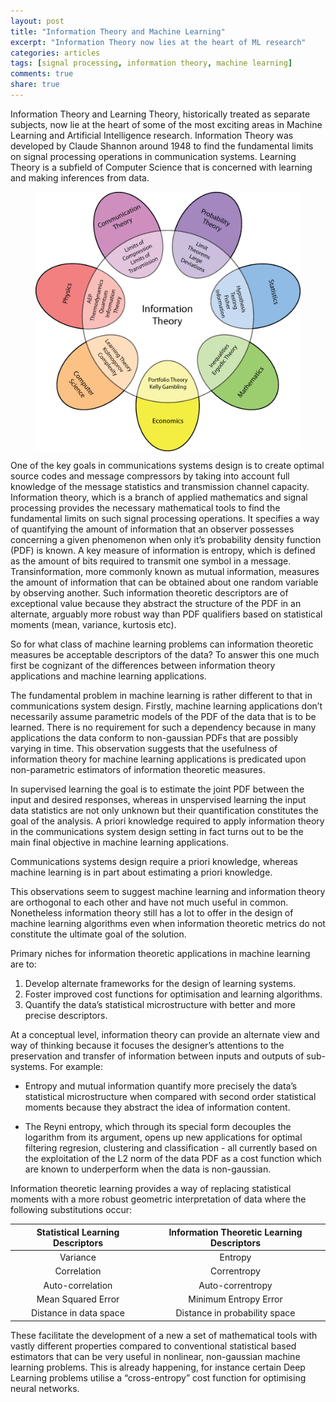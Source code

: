 ```yaml
---
layout: post
title: "Information Theory and Machine Learning"
excerpt: "Information Theory now lies at the heart of ML research"
categories: articles
tags: [signal processing, information theory, machine learning]
comments: true
share: true
---
```



Information Theory and Learning Theory, historically treated as separate subjects, now lie at the heart of some of the most exciting areas in Machine Learning and Artificial Intelligence research.  Information Theory was developed by Claude Shannon around 1948 to find the fundamental limits on signal processing operations in communication systems.  Learning Theory is a subfield of Computer Science that is concerned with learning and making inferences from data.

<figure class="centre">
	<a href="/images/it.png"><img src="/images/it.png" alt="image" align="middle"></a>
	<figcaption><a href="/images/it.png" title=" "> </a> </figcaption>
</figure>

One of the key goals in communications systems design is to create optimal source codes and message compressors by taking into account full knowledge of the message statistics and transmission channel capacity.  Information theory, which is a branch of applied mathematics and signal processing provides the necessary mathematical tools to find the fundamental limits on such signal processing operations.  It specifies a way of quantifying the amount of information that an observer possesses concerning a given phenomenon when only it’s probability density function (PDF) is known.  A key measure of information is entropy, which is defined as the amount of bits required to transmit one symbol in a message.  Transinformation, more commonly known as mutual information, measures the amount of information that can be obtained about one random variable by observing another.  Such information theoretic descriptors are of exceptional value because they abstract the structure of the PDF in an alternate, arguably more robust way than PDF qualifiers based on statistical moments (mean, variance, kurtosis etc).

So for what class of machine learning problems can information theoretic measures be acceptable descriptors of the data?  To answer this one much first be cognizant of the differences between information theory applications and machine learning applications. 

The fundamental problem in machine learning is rather different to that in communications system design.  Firstly, machine learning applications don’t necessarily assume parametric models of the PDF of the data that is to be learned.  There is no requirement for such a dependency because in many applications the data conform to non-gaussian PDFs that are possibly varying in time.  This observation suggests that the usefulness of information theory for machine learning applications is predicated upon non-parametric estimators of information theoretic measures.  

In supervised learning the goal is to estimate the joint PDF between the input and desired responses, whereas in unspervised learning the input data statistics are not only unknown but their quantification constitutes the goal of the analysis.    A priori knowledge required to apply information theory in the communications system design setting in fact turns out to be the main final objective in machine learning applications. 
 
Communications systems design require a priori knowledge, whereas machine learning is in part about estimating a priori knowledge.

This observations seem to suggest machine learning and information theory are orthogonal to each other and have not much useful in common.  Nonetheless information theory still has a lot to offer in the design of machine learning algorithms even when information theoretic metrics do not constitute the ultimate goal of the solution.

Primary niches for information theoretic applications in machine learning are to:

1. Develop alternate frameworks for the design of learning systems.
2. Foster improved cost functions for optimisation and learning algorithms.
3. Quantify the data’s statistical microstructure with better and more precise descriptors.

At a conceptual level, information theory can provide an alternate view and way of thinking because it focuses the designer’s attentions to the preservation and transfer of information between inputs and outputs of sub-systems.  For example:

* Entropy and mutual information quantify more precisely the data’s statistical microstructure when compared with second order statistical moments because they abstract the idea of information content.  

* The Reyni entropy, which through its special form decouples the logarithm from its argument, opens up new applications for optimal filtering regresion, clustering and classification - all currently based on the exploitation of the L2 norm of the data PDF as a cost function which are known to underperform when the data is non-gaussian.

Information theoretic learning provides a way of replacing statistical moments with a more robust geometric interpretation of data where the following substitutions occur:

| Statistical Learning Descriptors  | Information Theoretic Learning Descriptors  |
|:---:|:---:|
|  Variance | Entropy  |
|  Correlation | Correntropy |
|  Auto-correlation | Auto-correntropy |
|  Mean Squared Error | Minimum Entropy Error |
|  Distance in data space | Distance in probability space |

These facilitate the development of a new a set of mathematical tools with vastly different properties compared to conventional statistical based estimators that can be very useful in nonlinear, non-gaussian machine learning problems. This is already happening, for instance certain Deep Learning problems utilise a “cross-entropy” cost function for optimising neural networks. 



